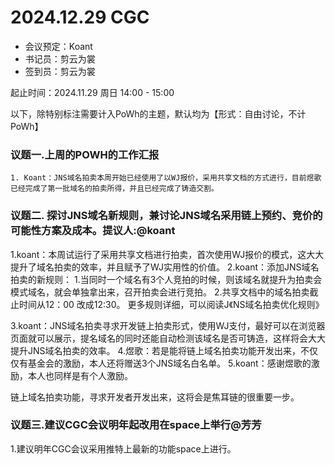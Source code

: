 
# 2024.12.29 CGC


- 会议预定：Koant
- 书记员：剪云为裳
- 签到员：剪云为裳

起止时间：2024.11.29 周日 14:00 - 15:00

以下，除特别标注需要计入PoWh的主题，默认均为【形式：自由讨论，不计PoWh】

### 议题一.上周的POWH的工作汇报
    1. Koant：JNS域名拍卖本周开始已经使用了以WJ报价，采用共享文档的方式进行，目前煜歌已经完成了第一批域名的拍卖所得，并且已经完成了铸造交割。
   
    

### 议题二. 探讨JNS域名新规则，兼讨论JNS域名采用链上预约、竞价的可能性方案及成本。提议人:@koant
   1.koant：本周试运行了采用共享文档进行拍卖，首次使用WJ报价的模式，这大大提升了域名拍卖的效率，并且赋予了WJ实用性的价值。
   2.koant：添加JNS域名拍卖的新规则：
     1.当同时一个域名有3个人竞拍的时候，则该域名就提升为拍卖会模式域名，就会单独拿出来，召开拍卖会进行竞拍。
     2.共享文档中的域名拍卖截止时间从12：00 改成12:30。
     更多规则详细，可以阅读J《NS域名拍卖优化规则》

   3.koant：JNS域名拍卖寻求开发链上拍卖形式，使用WJ支付，最好可以在浏览器页面就可以展示，提名域名的同时还能自动检测该域名是否可铸造，这样将会大大提升JNS域名拍卖的效率。
   4.煜歌：若是能将链上域名拍卖功能开发出来，不仅仅有基金会的激励，本人还将赠送3个JNS域名白名单。
   5.koant：感谢煜歌的激励，本人也同样是有个人激励。

   链上域名拍卖功能，寻求开发者开发出来，这将会是焦耳链的很重要一步。

  
    


### 议题三.建议CGC会议明年起改用在space上举行@芳芳 
   1.建议明年CGC会议采用推特上最新的功能space上进行。
  

    


    
